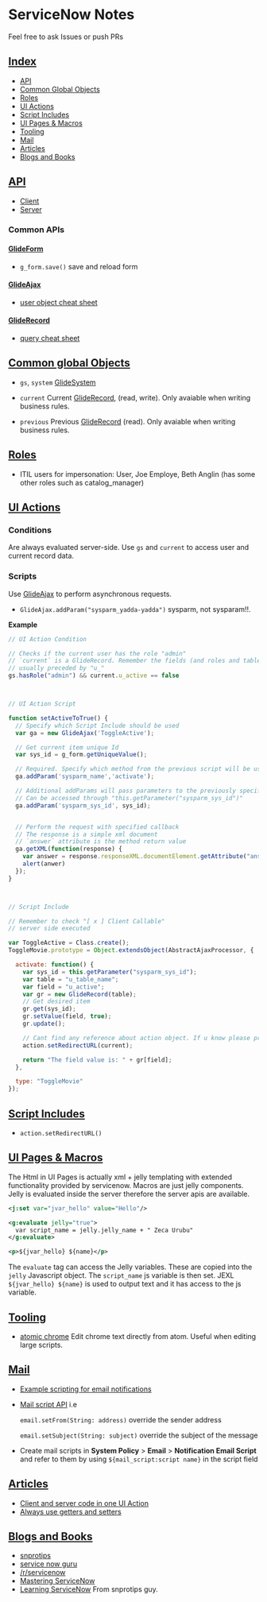 # ServiceNow Notes
Feel free to ask Issues or push PRs

## [Index](#index)
- [API](#api)
- [Common Global Objects](#common-global-objects)
- [Roles](#roles)
- [UI Actions](#ui-actions)
- [Script Includes](#script-includes)
- [UI Pages & Macros](#ui-pages)
- [Tooling](#tooling)
- [Mail](#mail)
- [Articles](#articles)
- [Blogs and Books](#resources)

## [API](#api)
- [Client](https://developer.servicenow.com/app.do#!/api_doc?v=istanbul&id=client)
- [Server](https://developer.servicenow.com/app.do#!/api_doc?v=istanbul&id=server)

### Common APIs

#### [GlideForm](https://developer.servicenow.com/app.do#!/api_doc?v=istanbul&id=c_GlideFormAPI)
- `g_form.save()` save and reload form

#### [GlideAjax](https://developer.servicenow.com/app.do#!/api_doc?v=istanbul&id=c_GlideAjaxAPI)
- [user object cheat
  sheet](https://www.servicenowguru.com/scripting/user-object-cheat-sheet/)

#### [GlideRecord](https://developer.servicenow.com/app.do#!/api_doc?v=istanbul&id=c_GlideRecordScopedAPI)
- [query cheat
sheet](https://www.servicenowguru.com/scripting/gliderecord-query-cheat-sheet/)

## [Common global Objects](#common-global-objects)
- `gs`, `system` [GlideSystem](https://developer.servicenow.com/app.do#!/api_doc?v=istanbul&id=c_GlideSystemScopedAPI)

- `current` Current [GlideRecord](https://developer.servicenow.com/app.do#!/api_doc?v=istanbul&id=c_GlideRecordScopedAPI), (read, write). Only avaiable when writing business rules.
  
- `previous` Previous
  [GlideRecord](https://developer.servicenow.com/app.do#!/api_doc?v=istanbul&id=c_GlideRecordScopedAPI) (read). Only avaiable when writing business rules.

## [Roles](#roles)
- ITIL users for impersonation: User, Joe Employe, Beth Anglin (has some other roles such as catalog_manager)

## [UI Actions](#ui-actions)

### Conditions

Are always evaluated server-side. Use `gs` and `current` to access user and
current record data.

### Scripts

Use
[GlideAjax](https://developer.servicenow.com/app.do#!/api_doc?v=istanbul&id=c_GlideAjaxAPI) to perform asynchronous requests.
- `GlideAjax.addParam("sysparm_yadda-yadda")` sysparm, not sysparam!!.

**Example**
```javascript
// UI Action Condition

// Checks if the current user has the role "admin"
// `current` is a GlideRecord. Remember the fields (and roles and tables) names are 
// usually preceded by "u_"
gs.hasRole("admin") && current.u_active == false



// UI Action Script

function setActiveToTrue() {
  // Specify which Script Include should be used
  var ga = new GlideAjax('ToggleActive');

  // Get current item unique Id
  var sys_id = g_form.getUniqueValue();

  // Required. Specify which method from the previous script will be used 
  ga.addParam('sysparm_name','activate');

  // Additional addParams will pass parameters to the previously specified method
  // Can be accessed through "this.getParameter("sysparm_sys_id")"
  ga.addParam('sysparm_sys_id', sys_id);


  // Perform the request with specified callback
  // The response is a simple xml document
  // `answer` attribute is the method return value
  ga.getXML(function(response) {
    var answer = response.responseXML.documentElement.getAttribute("answer");
    alert(anwer)
  });
}



// Script Include

// Remember to check "[ x ] Client Callable"
// server side executed

var ToggleActive = Class.create();
ToggleMovie.prototype = Object.extendsObject(AbstractAjaxProcessor, {

  activate: function() {
    var sys_id = this.getParameter("sysparm_sys_id");
    var table = "u_table_name";
    var field = "u_active";
    var gr = new GlideRecord(table);
    // Get desired item
    gr.get(sys_id);
    gr.setValue(field, true);
    gr.update();

    // Cant find any reference about action object. If u know please pr!!
    action.setRedirectURL(current);

    return "The field value is: " + gr[field];
  },

  type: "ToggleMovie"
});
```


## [Script Includes](#script-includes)
- `action.setRedirectURL()`

## [UI Pages & Macros](#ui-pages)
The Html in UI Pages is actually xml + jelly templating with extended functionality
provided by servicenow. Macros are just jelly components. Jelly is evaluated
inside the server therefore the server apis are available.

```xml
<j:set var="jvar_hello" value="Hello"/>

<g:evaluate jelly="true">
  var script_name = jelly.jelly_name + " Zeca Urubu"
</g:evaluate>

<p>${jvar_hello} ${name}</p>
```

The `evaluate` tag can access the Jelly variables. These are copied into the
`jelly` Javascript object. The `script_name` js variable is then set. JEXL
`${jvar_hello} ${name}` is used to output text and it has access to the js
variable.

## [Tooling](#tooling)
- [atomic chrome](https://atom.io/packages/atomic-chrome) Edit chrome text
  directly from atom. Useful when editing large scripts.

## [Mail](#mail)
- [Example scripting for email
  notifications](https://docs.servicenow.com/bundle/istanbul-servicenow-platform/page/script/server-scripting/reference/r_ExScptEmlNtfn.html)
- [Mail script API](https://docs.servicenow.com/bundle/istanbul-servicenow-platform/page/script/server-scripting/reference/r_MailScriptAPI.html) i.e

  `email.setFrom(String: address)` override the sender address
  
  `email.setSubject(String: subject)` override the subject of the message

- Create mail scripts in **System Policy** > **Email** > **Notification Email
  Script** and refer to them by using `${mail_script:script name}` in the script
  field

## [Articles](#articles)
- [Client and server code in one UI
  Action](https://www.servicenowguru.com/system-ui/ui-actions-system-ui/client-server-code-ui-action/)
- [Always use getters and
  setters](http://snprotips.com/blog/2017/4/9/always-use-getters-and-setters)

## [Blogs and Books](#resources)
- [snprotips](http://snprotips.com/)
- [service now guru](https://www.servicenowguru.com/)
- [/r/servicenow](https://www.reddit.com/r/servicenow/)
- [Mastering
  ServiceNow](http://www.saraiva.com.br/mastering-servicenow-9476393.html)
- [Learning
  ServiceNow](https://www.amazon.com/Learning-ServiceNow-Tim-Woodruff/dp/1785883321) From snprotips guy.
